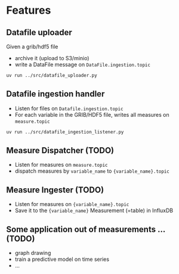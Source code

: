 # Features

## Datafile uploader

Given a grib/hdf5 file

- archive it (upload to S3/minio)
- write a DataFile message on `DataFile.ingestion.topic`

```bash
uv run ../src/datafile_uploader.py
```

## Datafile ingestion handler

- Listen for files on `Datafile.ingestion.topic`
- For each variable in the GRIB/HDF5 file, writes all measures on `measure.topic`

```bash
uv run ../src/datafile_ingestion_listener.py
```

## Measure Dispatcher (TODO)

- Listen for measures on `measure.topic`
- dispatch measures by `variable_name` to `{variable_name}.topic`

## Measure Ingester (TODO)

- Listen for measures on `{variable_name}.topic`
- Save it to the `{variable_name}` Measurement (=table) in InfluxDB

## Some application out of measurements ... (TODO)

- graph drawing
- train a predictive model on time series
- ...
